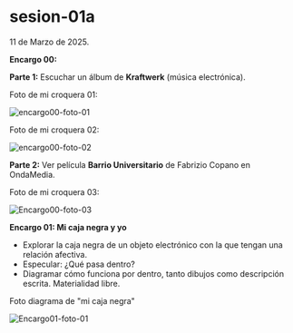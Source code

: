 # sesion-01a

11 de Marzo de 2025.

**Encargo 00:**

**Parte 1:** Escuchar un álbum de **Kraftwerk** (música electrónica).

Foto de mi croquera 01:

![encargo00-foto-01](https://github.com/user-attachments/assets/71ef3ce4-178a-473e-943d-9d30f430fbc9)

Foto de mi croquera 02:

![encargo00-foto-02](https://github.com/user-attachments/assets/159d4ecc-a30a-41ee-bc8b-218e21984e30)

**Parte 2:** Ver película **Barrio Universitario** de Fabrizio Copano en OndaMedia.

Foto de mi croquera 03:

![Encargo00-foto-03](https://github.com/user-attachments/assets/c8d53342-5afa-4cc9-a37a-28e3e8240b13)

**Encargo 01: Mi caja negra y yo**

 - Explorar la caja negra de un objeto electrónico con la que tengan una relación afectiva.
 - Especular: ¿Qué pasa dentro?
 - Diagramar cómo funciona por dentro, tanto dibujos como descripción escrita. Materialidad libre.

 Foto diagrama de "mi caja negra"

 ![Encargo01-foto-01](https://github.com/user-attachments/assets/5da0a0f9-2ca3-4daa-85ce-9502a213f7dc)
 
